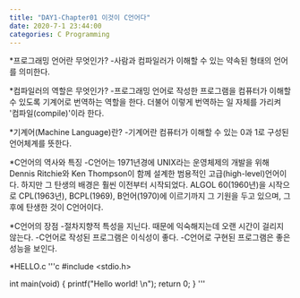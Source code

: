 ```yaml
---
title: "DAY1-Chapter01 이것이 C언어다"
date: 2020-7-1 23:44:00 
categories: C Programming 
---
```

*프로그래밍 언어란 무엇인가?
-사람과 컴파일러가 이해할 수 있는 약속된 형태의 언어를 의미한다.

*컴파일러의 역할은 무엇인가?
-프로그래밍 언어로 작성한 프로그램을 컴퓨터가 이해할 수 있도록 기계어로 번역하는 역할을 한다. 더불어 이렇게 번역하는 일 자체를 가리켜 '컴파일(compile)'이라 한다.

*기계어(Machine Language)란?
-기계어란 컴퓨터가 이해할 수 있는 0과 1로 구성된 언어체계를 뜻한다.

*C언어의 역사와 특징
-C언어는 1971년경에 UNIX라는 운영체제의 개발을 위해 Dennis Ritchie와 Ken Thompson이 함께 설계한 범용적인 고급(high-level)언어이다. 하지만 그 탄생의 배경은 훨씬 이전부터 시작되었다.
ALGOL 60(1960년)을 시작으로 CPL(1963년), BCPL(1969), B언어(1970)에 이르기까지 그 기원을 두고 있으며, 그 후에 탄생한 것이 C언어이다.

*C언어의 장점
-절차지향적 특성을 지닌다. 때문에 익숙해지는데 오랜 시간이 걸리지 않는다.
-C언어로 작성된 프로그램은 이식성이 좋다.
-C언어로 구현된 프로그램은 좋은 성능을 보인다.

*HELLO.c
'''c
#include <stdio.h>

int main(void)
{
    printf("Hello world! \n");
    return 0;
}
'''
